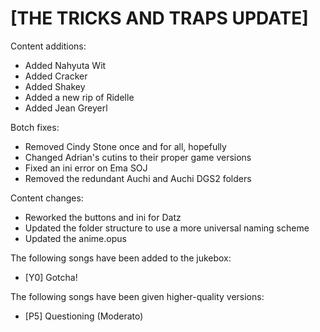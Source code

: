 # [THE TRICKS AND TRAPS UPDATE]

Content additions:
   * Added Nahyuta Wit
   * Added Cracker
   * Added Shakey
   * Added a new rip of Ridelle
   * Added Jean Greyerl

Botch fixes:
   * Removed Cindy Stone once and for all, hopefully
   * Changed Adrian's cutins to their proper game versions
   * Fixed an ini error on Ema SOJ
   * Removed the redundant Auchi and Auchi DGS2 folders

Content changes:
   * Reworked the buttons and ini for Datz
   * Updated the folder structure to use a more universal naming scheme
   * Updated the anime.opus

The following songs have been added to the jukebox:
   * [Y0] Gotcha!

The following songs have been given higher-quality versions:
   * [P5] Questioning (Moderato)